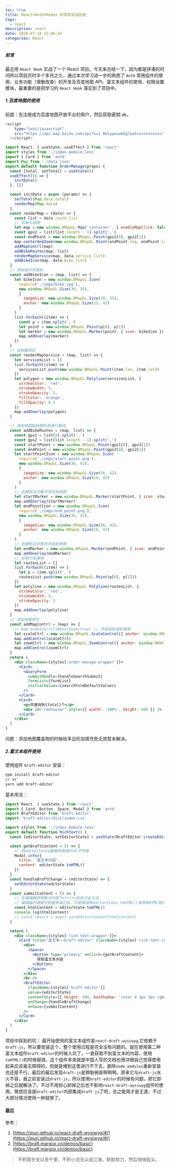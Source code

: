 ```yaml
---
toc: true
title: React+AntD+Redux 的项目实战总结
tags:
  - react
description: react
date: 2020-07-18 15:46:43
categories: React
---
```


<!-- ![1.jepg](1.jpeg) -->

##### 前言

最近用 `React Hook` 实战了一个 React 项目。今天来总结一下，因为都是拼凑的时间所以项目历时半个多月之久，通过本次学习进一步的熟悉了 `AntD` 常用组件的使用，业务功能（增删改查）的开发及百度地图 API、富文本组件的使用、权限设置模块，最重要的是把学习的 `React Hook` 落实到了项目中。

<!--more-->

##### 1.百度地图的使用

前提：先注册成为百度地图开放平台的用户，然后获取密钥 ak。

```bash
<script
    type="text/javascript"
    src="https://api.map.baidu.com/api?v=1.0&type=webgl&ak=xxxxxxxxxx"
  ></script>
```

```jsx
import React, { useState, useEffect } from 'react'
import styles from './index.module.less'
import { Card } from 'antd'
import Map from './data.json'
export default function OrderManage(props) {
  const [total, setTotal] = useState(0)
  useEffect(() => {
    initData()
  }, [])

  const initData = async (params) => {
    setTotal(Map.data.total)
    renderMap(Map.data)
  }
  const renderMap = (data) => {
    const list = data.route_list
    // 初始化地图
    let map = new window.BMapGL.Map('container', { enableMapClick: false })
    const gps2 = list[list.length - 1].split(',')
    const endPoint = new window.BMapGL.Point(gps2[0], gps2[1])
    map.centerAndZoom(new window.BMapGL.Point(endPoint.lng, endPoint.lat), 11)
    addMapContrl(map)
    addBikeRoutes(map, list)
    renderMapService(map, data.service_list)
    addBikeIcon(map, data.bike_list)
  }
  // 添加自行车图标
  const addBikeIcon = (map, list) => {
    let bikeIcon = new window.BMapGL.Icon(
      require('./imgs/bike.jpg'),
      new window.BMapGL.Size(30, 35),
      {
        imageSize: new window.BMapGL.Size(30, 35),
        anchor: new window.BMapGL.Size(15, 42)
      }
    )
    list.forEach((item) => {
      const p = item.split(',')
      let point = new window.BMapGL.Point(p[0], p[1])
      let marker = new window.BMapGL.Marker(point, { icon: bikeIcon })
      map.addOverlay(marker)
    })
  }
  // 绘制服务区
  const renderMapService = (map, list) => {
    let servicesList = []
    list.forEach((item) => {
      servicesList.push(new window.BMapGL.Point(item.lon, item.lat))
    })
    let polygon = new window.BMapGL.Polyline(servicesList, {
      strokeColor: 'red',
      strokeWidth: 5,
      strokeOpacity: 1,
      fillColor: 'orange',
      fillOpacity: 0.4
    })
    map.addOverlay(polygon)
  }

  // 添加地图起始图标及骑行路线
  const addBikeRoutes = (map, list) => {
    const gps1 = list[0].split(',')
    const gps2 = list[list.length - 1].split(',')
    const startPoint = new window.BMapGL.Point(gps1[0], gps1[1])
    const endPoint = new window.BMapGL.Point(gps2[0], gps2[1])
    let startPointIcon = new window.BMapGL.Icon(
      require('./imgs/start_point.png'),
      new window.BMapGL.Size(36, 42),
      {
        imageSize: new window.BMapGL.Size(36, 42),
        anchor: new window.BMapGL.Size(18, 42)
      }
    )
    // 创建标注对象并添加到地图
    let startMarker = new window.BMapGL.Marker(startPoint, { icon: startPointIcon })
    map.addOverlay(startMarker)
    let endPointIcon = new window.BMapGL.Icon(
      require('./imgs/end_point.png'),
      new window.BMapGL.Size(36, 42),
      {
        imageSize: new window.BMapGL.Size(36, 42),
        anchor: new window.BMapGL.Size(18, 42)
      }
    )
    // 创建标注对象并添加到地图
    let endMarker = new window.BMapGL.Marker(endPoint, { icon: endPointIcon })
    map.addOverlay(endMarker)
    // 绘制行车路线
    let routesList = []
    list.forEach((item) => {
      let p = item.split(',')
      routesList.push(new window.BMapGL.Point(p[0], p[1]))
    })
    let polyline = new window.BMapGL.Polyline(routesList, {
      strokeColor: 'red',
      strokeWidth: 5,
      strokeOpacity: 1
    })
    map.addOverlay(polyline)
  }
  // 添加地图控件
  const addMapContrl = (map) => {
    // map.enableScrollWheelZoom(true) // 开启鼠标滚轮缩放
    let scaleCtrl = new window.BMapGL.ScaleControl({ anchor: window.BMAP_ANCHOR_BOTTOM_LEFT }) // 添加比例尺控件
    map.addControl(scaleCtrl)
    let zoomCtrl = new window.BMapGL.ZoomControl({ anchor: window.BMAP_ANCHOR_TOP_RIGHT }) // 添加缩放控件
    map.addControl(zoomCtrl)
  }
  return (
    <div className={styles['order-manage-wrapper']}>
      <Card>
        <QueryForm
          submitHandle={handleSearchSubmit}
          formList={formList}
          initialValues={searchFormDefaultValues}
        />
      </Card>
      <Card>
        <p>共搜询到{total}个</p>
        <div id="container" style={{ width: '100%', height: 600 }} />
      </Card>
    </div>
  )
}
```

问题：添加地图覆盖物的时候给多边形加填充色无效暂未解决。

##### 2.富文本组件使用

使用组件 `braft-editor`
安装：

```bash
npm install braft-editor
// or
yarn add braft-editor
```

基本用法：

```jsx
import React, { useState } from 'react'
import { Card, Button, Space, Modal } from 'antd'
import BraftEditor from 'braft-editor'
import 'braft-editor/dist/index.css'

import styles from './index.module.less'
export default function RichText() {
  const [editorState, setEditorState] = useState(BraftEditor.createEditorState(null))

  const getBraftContent = () => {
    // 将editorState数据转换成html字符串
    Modal.info({
      title: '富文本内容',
      content: editorState.toHTML()
    })
  }
  const handleBraftChange = (editorState) => {
    setEditorState(editorState)
  }
  const submitContent = () => {
    // 在编辑器获得焦点时按下ctrl+s会执行此方法
    // 编辑器内容提交到服务端之前，可直接调用editorState.toHTML()来获取HTML格式的内容
    const htmlContent = editorState.toHTML()
    console.log(htmlContent)
    // const result = await saveEditorContent(htmlContent)
  }

  return (
    <div className={styles['rich-text-wrapper']}>
      <Card title="富文本——braft-editor" className={styles['rich-text-inner']}>
        <div>
          <Space>
            <Button type="primary" onClick={getBraftContent}>
              获取富文本内容
            </Button>
          </Space>
        </div>
        <br />
        <BraftEditor
          className={styles['braft-editor']}
          value={editorState}
          contentStyle={{ height: 400, boxShadow: 'inset 0 1px 3px rgba(0,0,0,.1)' }}
          onChange={handleBraftChange}
          onSave={submitContent}
        />
      </Card>
    </div>
  )
}
```

项目中踩到的坑：
最开始使用的富文本组件是`react-draft-wysiwyg`,它依赖于`draft-js`，所以要安装这个，整个使用过程是完全没有问题的。就在使用第二种富文本组件`braft-editor`的时候入坑了，一直获取不到富文本的内容，使用`toHTML()`的时候报错，这个组件本来就是中国人写的文档也很详细自己觉得使用起来应该毫无障碍的，但就是堵到这里进行不下去，删除`node_modules`重新安装也还是不行，最后的最后发现`draft-js`是罪魁祸首啊啊啊。原来它与`draft-js`水火不容，我之前安装过`draft-js`，所以使用`braft-editor`的时候有问题，把它卸掉之后就解决了。不过不用担心卸掉之后也不影响`react-draft-wysiwyg`组件的使用，猜想应该是`braft-editor`内部集成`draft-js`了吧，总之能用才是王道，不过大部分情况使用一种就够了。

#### 最后

参考：

1. [https://jpuri.github.io/react-draft-wysiwyg/#/](https://jpuri.github.io/react-draft-wysiwyg/#/)
2. [https://braft.margox.cn/demos/basic](https://braft.margox.cn/demos/basic)

> 不积跬步无以至千里，不积小流无以成江海，默默努力，然后悄悄拔尖。
